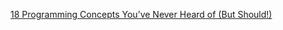 

[18 Programming Concepts You’ve Never Heard of (But Should!)](https://realpython.com/python-beginner-tips/#tip-1-code-everyday)
